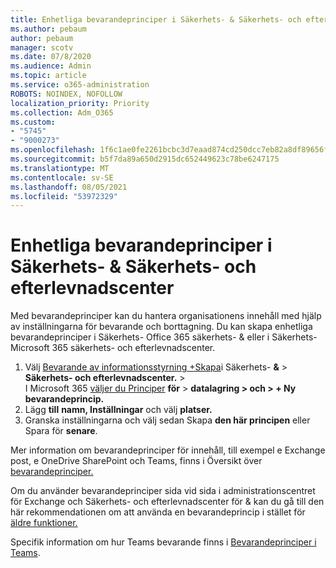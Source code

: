 ```yaml
---
title: Enhetliga bevarandeprinciper i Säkerhets- & Säkerhets- och efterlevnadscenter
ms.author: pebaum
author: pebaum
manager: scotv
ms.date: 07/8/2020
ms.audience: Admin
ms.topic: article
ms.service: o365-administration
ROBOTS: NOINDEX, NOFOLLOW
localization_priority: Priority
ms.collection: Adm_O365
ms.custom:
- "5745"
- "9000273"
ms.openlocfilehash: 1f6c1ae0fe2261bcbc3d7eaad874cd250dcc7eb82a8df89656fec9d5e60843ca
ms.sourcegitcommit: b5f7da89a650d2915dc652449623c78be6247175
ms.translationtype: MT
ms.contentlocale: sv-SE
ms.lasthandoff: 08/05/2021
ms.locfileid: "53972329"
---
```

# <a name="unified-retention-policies-in-the-security--compliance-center"></a>Enhetliga bevarandeprinciper i Säkerhets- & Säkerhets- och efterlevnadscenter

Med bevarandeprinciper kan du hantera organisationens innehåll med hjälp av inställningarna för bevarande och borttagning. Du kan skapa enhetliga bevarandeprinciper i Säkerhets- Office 365 säkerhets- & eller i Säkerhets- Microsoft 365 säkerhets- och efterlevnadscenter. 

1. Välj [Bevarande av informationsstyrning +Skapa](https://go.microsoft.com/fwlink/p/?linkid=2077143)i Säkerhets- **&**  >  **Säkerhets- och efterlevnadscenter.**  >   <br/>
    I Microsoft 365 [väljer du Principer](https://go.microsoft.com/fwlink/p/?linkid=2077149) **för**  >  **datalagring > och > + Ny bevarandeprincip.**
2. Lägg **till** **namn, Inställningar** och välj **platser.**
3. Granska inställningarna och välj sedan Skapa **den här principen** eller Spara för **senare**.  
      
Mer information om bevarandeprinciper för innehåll, till exempel e Exchange post, e OneDrive SharePoint och Teams, finns i Översikt över [bevarandeprinciper.](https://go.microsoft.com/fwlink/?linkid=2127785)  
    
Om du använder bevarandeprinciper sida vid sida i administrationscentret för Exchange och Säkerhets- och efterlevnadscenter för & kan du gå till den här rekommendationen om att använda en bevarandeprincip i stället för [äldre funktioner.](/microsoft-365/compliance/retention-policies#use-a-retention-policy-instead-of-older-features)  
    
Specifik information om hur Teams bevarande finns i [Bevarandeprinciper i Teams](/microsoftteams/retention-policies).